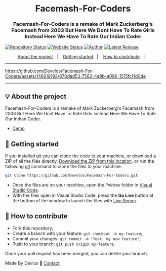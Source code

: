 <h1 align="center">Facemash-For-Coders</h1>
<h3 align="center"> Facemash-For-Coders is a remake of Mark Zuckerberg's Facemash from 2003 But Here We Dont Have To Rate Girls Instead Here We Have To Rate Our Indian Coder</h3>

[![Repository Status](https://img.shields.io/badge/Repository%20Status-Maintained-dark%20green.svg)](https://github.com/Devvlos/Facemash-For-Coders)
[![Website Status](https://img.shields.io/badge/Website%20Status-Online-green)](https://facemash-for-coders.vercel.app/)
[![Author](https://img.shields.io/badge/Author-Adhish%20Gupta-blue.svg)](https://twitter.com/Devlos_)
[![Latest Release](https://img.shields.io/badge/Latest%20Release-01%20June%202024-yellow.svg)](https://github.com/Devvlos/Facemash-For-Coders)

<p align="center">
  <a href="#-about-the-project">About the project</a>&nbsp;&nbsp;&nbsp;|&nbsp;&nbsp;&nbsp;
  <a href="#-getting-started">Getting started</a>&nbsp;&nbsp;&nbsp;|&nbsp;&nbsp;&nbsp;
  <a href="#-how-to-contribute">How to contribute</a>&nbsp;&nbsp;&nbsp;|&nbsp;&nbsp;&nbsp;
</p>

---

<p align="center">

https://github.com/Devvlos/Facemash-For-Coders/assets/146619192/870dad53-7562-4a9b-a096-1515fc11d0de

</p>

---

## 💡 About the project

Facemash-For-Coders is a remake of Mark Zuckerberg's Facemash from 2003 But Here We Dont Have To Rate Girls Instead Here We Have To Rate Our Indian Coder.

- [Demo](https://facemash-for-coders.vercel.app/)

## 🚀 Getting started

If you installed git you can clone the code to your machine, or download a ZIP of all the files directly.
[Download the ZIP from this location](https://github.com/Devvlos/Facemash-For-Coders/archive/refs/heads/main.zip), or run the following [git](https://git-scm.com/downloads) command to clone the files to your machine:

```bash
git clone https://github.com/Devvlos/Facemash-For-Coders.git
```

- Once the files are on your machine, open the _linktree_ folder in [Visual Studio Code](https://code.visualstudio.com/).
- With the files open in Visual Studio Code, press the **Go Live** button at the bottom of the window to launch the files with [Live Server](https://marketplace.visualstudio.com/items?itemName=ritwickdey.LiveServer).

## 🤔 How to contribute

- Fork this repository;
- Create a branch with your feature: `git checkout -b my-feature`;
- Commit your changes: `git commit -m "feat: my new feature"`;
- Push to your branch: `git push origin my-feature`.

Once your pull request has been merged, you can delete your branch.

Made By Devlos :wave: [Contact](https://twitter.com/Devlos_)
